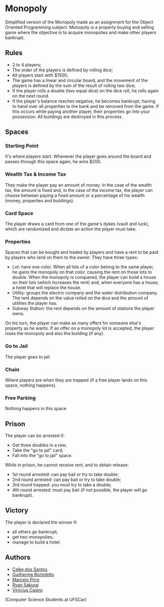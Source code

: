 # Monopoly
Simplified version of the Monopoly made as an assignment for the Object Oriented Programming subject. Monopoly is a property buying and selling game where the objective is to acquire monopolies and make other players bankrupt.

## Rules
- 2 to 4 players;
- The order of the players is defined by rolling dice;
- All players start with $1500;
- The game has a linear and circular board, and the movement of the players is defined by the sum of the result of rolling two dice;
- If the player rolls a double (two equal dice) on the dice roll, he rolls again on the next round.
- If the player's balance reaches negative, he becomes bankrupt, having to hand over all properties to the bank and be removed from the game. If this occurs while paying another player, their properties go into your possession. All buildings are destroyed in this process.

## Spaces
### Starting Point
It's where players start. Whenever the player goes around the board and passes through this space again, he wins $200.

### Wealth Tax & Income Tax
They make the player pay an amount of money. In the case of the wealth tax, the amount is fixed and, in the case of the income tax, the player can choose between paying a fixed amount or a percentage of his wealth (money, properties and buildings).

### Card Space
The player draws a card from one of the game's dykes (vault and luck), which are randomized and dictate an action the player must take.

### Properties
Spaces that can be bought and traded by players and have a rent to be paid by players who land on them to the owner. They have three types:
- Lot: have one color. When all lots of a color belong to the same player, he gains the monopoly on that color, causing the rent on those lots to double. When the monopoly is conquered, the player can build a house on their lots (which increases the rent) and, when everyone has a house, a hotel that will replace the house.
- Utility: groups the electric company and the water distribution company. The rent depends on the value rolled on the dice and the amount of utilities the player has.
- Subway Station: the rent depends on the amount of stations the player owns.

On his turn, the player can make as many offers for someone else's property as he wants. If an offer on a monopoly lot is accepted, the player loses the monopoly and also the building (if any).

### Go to Jail
The player goes to jail.

### Chain
Where players are when they are trapped (if a free player lands on this space, nothing happens).

### Free Parking
Nothing happens in this space

## Prison
The player can be arrested if:
- Get three doubles in a row;
- Take the "go to jail" card;
- Fall into the "go to jail" space.

While in prison, he cannot receive rent, and to obtain release:
- 1st round arrested: can pay bail or try to take double;
- 2nd round arrested: can pay bail or try to take double;
- 3rd round trapped: you must try to take a double;
- 4th round arrested: must pay bail (if not possible, the player will go bankrupt).

## Victory
The player is declared the winner if:
- all others go bankrupt;
- get two monopolies;
- manage to build a hotel.

## Authors
- [Caike dos Santos](https://github.com/CaikeSantos)
- [Guilherme Bortoletto](https://github.com/guilherme-bortoletto)
- [Marcelo Pirro](https://github.com/marcelopirro)
- [Ryan Sakurai](https://github.com/ryansakurai)
- [Vinicius Castro](https://github.com/vinciuscastro)

(Computer Science Students at UFSCar)
